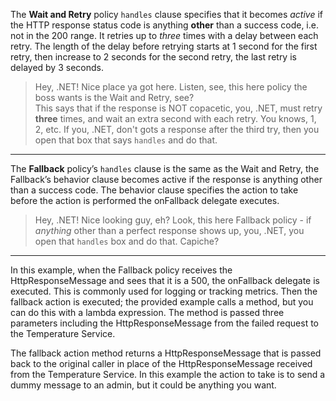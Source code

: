 ﻿The **Wait and Retry** policy ```handles``` clause specifies that it becomes *active* if the HTTP response status code is anything **other** than a success code, 
i.e. not in the 200 range. It retries up to *three* times with a delay between each retry. The length of the delay before retrying starts at 1 second for the first retry, then increase to 2 seconds for the second retry, the last retry is delayed by 3 seconds.


> Hey, .NET!  Nice place ya got here. Listen, see, this here policy the boss wants is the Wait and Retry, see?  
> This  says that if the response is NOT copacetic, you, .NET, must retry **three** times, and wait an extra 
> second with each retry.  You knows, 1, 2, etc. If you, .NET, don't gots a response after the third try, then you open that box that says ```handles``` and do that.


---

The **Fallback** policy’s ```handles``` clause is the same as the Wait and Retry, the Fallback’s behavior clause becomes active if the response is anything other than a success code. The behavior clause specifies the action to take before the action is performed the onFallback delegate executes.

> Hey, .NET!  Nice looking guy, eh?  Look, this here Fallback policy - if *anything* other than a perfect response shows up, you, .NET, you open that ```handles``` box and do that.  Capiche? 

---
In this example, when the Fallback policy receives the HttpResponseMessage and sees that it is a 500, the onFallback delegate is executed. This is commonly used for logging or tracking metrics. Then the fallback action is executed; the provided example calls a method, but you can do this with a lambda expression. The method is passed three parameters including the HttpResponseMessage from the failed request to the Temperature Service.

The fallback action method returns a HttpResponseMessage that is passed back to the original caller in place of the HttpResponseMessage received from the Temperature Service. In this example the action to take is to send a dummy message to an admin, but it could be anything you want.
